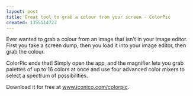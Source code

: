 ```yaml
---
layout: post
title: Great tool to grab a colour from your screen - ColorPic
created: 1355114723
---
```

Ever wanted to grab a colour from an image that isn't in your image editor.  First you take a screen dump, then you load it into your image editor, then grab the colour.

ColorPic ends that!  Simply open the app, and the magnifier lets you grab palettes of up to 16 colors at once and use four advanced color mixers to select a spectrum of possibilities.

Download it for free at <a href="http://www.iconico.com/colorpic/">www.iconico.com/colorpic</a>.
